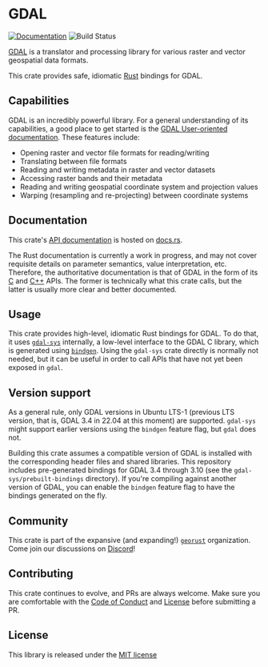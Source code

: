 # GDAL

[![Documentation](https://docs.rs/gdal/badge.svg)](https://docs.rs/gdal)
![Build Status](https://github.com/georust/gdal/workflows/CI/badge.svg)

[GDAL](http://gdal.org/) is a translator and processing library for various raster and vector geospatial data formats.

This crate provides safe, idiomatic [Rust](http://www.rust-lang.org/) bindings for GDAL.

## Capabilities

GDAL is an incredibly powerful library. For a general understanding of its capabilities, a good place to get started is the [GDAL User-oriented documentation](https://gdal.org/user/index.html). These features include:

* Opening raster and vector file formats for reading/writing
* Translating between file formats
* Reading and writing metadata in raster and vector datasets
* Accessing raster bands and their metadata
* Reading and writing geospatial coordinate system and projection values
* Warping (resampling and re-projecting) between coordinate systems

## Documentation

This crate's [API documentation](https://docs.rs/crate/gdal) is hosted on [docs.rs](https://docs.rs).

The Rust documentation is currently a work in progress, and may not cover requisite details on parameter semantics, value interpretation, etc.
Therefore, the authoritative documentation is that of GDAL in the form of its [C](https://gdal.org/api/index.html#c-api) and [C++](https://gdal.org/api/index.html#id3) APIs.
The former is technically what this crate calls, but the latter is usually more clear and better documented.

## Usage

This crate provides high-level, idiomatic Rust bindings for GDAL.
To do that, it uses [`gdal-sys`](gdal-sys) internally, a low-level interface to the GDAL C library, which is generated using [`bindgen`](https://rust-lang.github.io/rust-bindgen/).
Using the `gdal-sys` crate directly is normally not needed, but it can be useful in order to call APIs that have not yet been exposed in `gdal`.

## Version support

As a general rule, only GDAL versions in Ubuntu LTS-1 (previous LTS version, that is, GDAL 3.4 in 22.04 at this moment) are supported.
`gdal-sys` might support earlier versions using the `bindgen` feature flag, but `gdal` does not.

Building this crate assumes a compatible version of GDAL is installed with the corresponding header files and shared libraries.
This repository includes pre-generated bindings for GDAL 3.4 through 3.10 (see the `gdal-sys/prebuilt-bindings` directory).
If you're compiling against another version of GDAL, you can enable the `bindgen` feature flag to have the bindings generated on the fly.

## Community

This crate is part of the expansive (and expanding!) [`georust`](https://georust.org/) organization. Come join our discussions on [Discord](https://discord.gg/Fp2aape)!

## Contributing

This crate continues to evolve, and PRs are always welcome. Make sure you are comfortable with the [Code of Conduct](CODE_OF_CONDUCT.md) and [License](LICENSE.txt) before submitting a PR.

## License

This library is released under the [MIT license](http://opensource.org/licenses/MIT)
